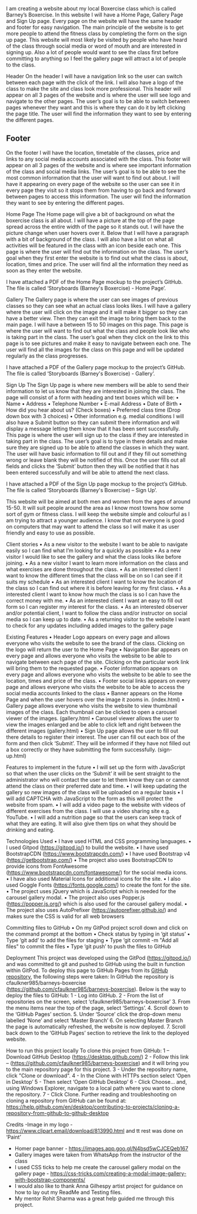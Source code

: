 I am creating a website about my local Boxercise class which is called Barney’s Boxercise. In this website I will have a Home Page, Gallery Page and Sign Up page.  Every page on the website will have the same header and footer for easy navigation. The main principle of the website is to get more people to attend the fitness class by completing the form on the sign up page.
This website will most likely be visited by people who have heard of the class through social media or word of mouth and are interested in signing up. Also a lot of people would want to see the class first before committing to anything so I feel the gallery page will attract a lot of people to the class.

Header
On the header I will have a navigation link so the user can switch between each page with the click of the link. I will also have a logo of the class to make the site and class look more professional.
This header will appear on all 3 pages of the website and is where the user will see logo and navigate to the other pages. The user’s goal is to be able to switch between pages whenever they want and this is where they can do it by left clicking the page title. The user will find the information they want to see by entering the different pages.

## Footer
On the footer I will have the location, timetable of the classes, price and links to any social media accounts associated with the class.
This footer will appear on all 3 pages of the website and is where see important information of the class and social media links. The user’s goal is to be able to see the most common information that the user will want to find out about. I will have it appearing on every page of the website so the user can see it in every page they visit so it stops them from having to go back and forward between pages to access this information. The user will find the information they want to see by entering the different pages.

Home Page
The Home page will give a bit of background on what the boxercise class is all about.  I will have a picture at the top of the page spread across the entire width of the page so it stands out. I will have the picture change when user hovers over it. Below that I will have a paragraph with a bit of background of the class. I will also have a list on what all activities will be featured in the class with an icon beside each one. 
This page is where the user will find out the information on the class. The user’s goal when they first enter the website is to find out what the class is about, location, times and price. The user will find all the information they need as soon as they enter the website.

I have attached a PDF of the Home Page mockup to the project’s GitHub. The file is called ‘Storyboards (Barney's Boxercise) - Home Page’.

Gallery
The Gallery page is where the user can see images of previous classes so they can see what an actual class looks likes. I will have a gallery where the user will click on the image and it will make it bigger so they can have a better view. Then they can exit the image to bring them back to the main page. I will have a between 15 to 50 images on this page.
This page is where the user will want to find out what the class and people look like who is taking part in the class. The user’s goal when they click on the link to this page is to see pictures and make it easy to navigate between each one. The user will find all the images for the class on this page and will be updated regularly as the class progresses.

I have attached a PDF of the Gallery page mockup to the project’s GitHub. The file is called ‘Storyboards (Barney's Boxercise) - Gallery’.

Sign Up
The Sign Up page is where new members will be able to send their information to let us know that they are interested in joining the class. The page will consist of a form with heading and text boxes which will be:
•	Name
•	Address
•	Telephone Number
•	E-mail Address
•	Date of Birth
•	How did you hear about us? (Check boxes)
•	Preferred class time (Drop down box with 3 choices)
•	Other information e.g. medial conditions
I will also have a Submit button so they can submit there information and will display a message letting them know that it has been sent successfully.
This page is where the user will sign up to the class if they are interested in taking part in the class. The user’s goal is to type in there details and make sure they are signed up to be able to attend the classes in which they want. The user will have basic information to fill out and if they fill out something wrong or leave blank they will be notified of this. Once the user fills out all fields and clicks the ‘Submit’ button then they will be notified that it has been entered successfully and will be able to attend the next class.

I have attached a PDF of the Sign Up page mockup to the project’s GitHub. The file is called ‘Storyboards (Barney's Boxercise) – Sign Up’.

This website will be aimed at both men and women from the ages of around 15-50. It will suit people around the area as I know most towns how some sort of gym or fitness class. I will keep the website simple and colourful as I am trying to attract a younger audience. I know that not everyone is good on computers that may want to attend the class so I will make it as user friendly and easy to use as possible.

Client stories
•	As a new visitor to the website I want to be able to navigate easily so I can find what I’m looking for a quickly as possible
•	As a new visitor I would like to see the gallery and what the class looks like before joining.
•	As a new visitor I want to learn more information on the class and what exercises are done throughout the class.
•	As an interested client I want to know the different times that the class will be on so I can see if it suits my schedule
•	As an interested client I want to know the location of the class so I can find out where it is before leaving for my first class.
•	As a interested client I want to know how much the class is so I can have the correct money with me.
•	As an interested client I want an easy to fill out form so I can register my interest for the class.
•	As an interested observer and/or potential client, I want to follow the class and/or instructor on social media so I can keep up to date.
•	As a returning visitor to the website I want to check for any updates including added images to the gallery page

Existing Features
•	Header Logo appears on every page and allows everyone who visits the website to see the brand of the class. Clicking on the logo will return the user to the Home Page
•	Navigation Bar appears on every page and allows everyone who visits the website to be able to navigate between each page of the site. Clicking on the particular work link will bring them to the requested page.
•	Footer information appears on every page and allows everyone who visits the website to be able to see the location, times and price of the class.
•	Footer social links appears on every page and allows everyone who visits the website to be able to access the social media accounts linked to the class
•	Banner appears on the Home Page and when the user hovers over the image it zooms in. (index.html)
•	Gallery page allows everyone who visits the website to view thumbnail images of the class. Each thumbnail can be clicked to open a carousel viewer of the images. (gallery.html
•	Carousel viewer allows the user to view the images enlarged and be able to click left and right between the different images (gallery.html)
•	Sign Up page allows the user to fill out there details to register their interest. The user can fill out each box of the form and then click ‘Submit’. They will be informed if they have not filled out a box correctly or they have submitting the form successfully. (sign-up.html)

Features to implement in the future
•	I will set up the form with JavaScript so that when the user clicks on the ‘Submit’ it will be sent straight to the administrator who will contact the user to let them know they can or cannot attend the class on their preferred date and time.
•	I will keep updating the gallery so new images of the class will be uploaded on a regular basis
•	I will add CAPTCHA with JavaScript to the form as this will protect the website from spam.
•	I will add a video page to the website with videos of different exercises from the class. I will use a video sharing site e.g. YouTube.
•	I will add a nutrition page so that the users can keep track of what they are eating. It will also give them tips on what they should be drinking and eating.

Technologies Used
•	I have used HTML and CSS programming languages.
•	I used Gitpod (https://gitpod.io/) to build the website.
•	I have used BootstrapCDN (https://www.bootstrapcdn.com/)
•	I have used Bootstrap v4 (https://getbootstrap.com/) 
•	The project also uses BootstrapCDN to provide icons from FontAwesome (https://www.bootstrapcdn.com/fontawesome/) for the social media icons.
•	I have also used Material Icons for additional icons for the site.
•	I also used Goggle Fonts (https://fonts.google.com/) to create the font for the site.
•	The project uses jQuery which is JavaScript which is needed for the carousel gallery modal.
•	The project also uses Popper.js (https://popper.js.org/) which is also used for the carousel gallery modal.
•	The project also uses AutoPrefixer (https://autoprefixer.github.io/) and makes sure the CSS is valid for all web browsers

Committing files to GitHub
•	On my GitPod project scroll down and click on the command prompt at the bottom
•	Check status by typing in ‘git status’
•	Type ‘git add’ to add the files for staging
•	Type ‘git commit -m "Add all files" to commit the files
•	Type ‘git push’ to push the files to GitHub

Deployment
This project was developed using the GitPod (https://gitpod.io/) and was committed to git and pushed to GitHub using the built in function within GitPod.
To deploy this page to GitHub Pages from its [GitHub repository](https://github.com/AJGreaves/portrait-artist), the following steps were taken: 
In GitHub the repository is cfaulkner985/barneys-boxercise (https://github.com/cfaulkner985/barneys-boxercise). Below is the way to deploy the files to GitHub:
1 - Log into GitHub. 
2 - From the list of repositories on the screen, select ‘cfaulkner985/barneys-boxercise’
3. From the menu items near the top of the page, select ‘Settings’.
4. Scroll down to the ‘GitHub Pages’ section.
5. Under ‘Source’ click the drop-down menu labelled ‘None’ and select ‘Master Branch’
6. On selecting Master Branch the page is automatically refreshed, the website is now deployed. 
7. Scroll back down to the ‘GitHub Pages’ section to retrieve the link to the deployed website.

How to run this project locally
To clone this project from GitHub:
1 – Download GitHub Desktop (https://desktop.github.com/)
2 - Follow this link – (https://github.com/cfaulkner985/barneys-boxercise) and it will bring you to the main repository page for this project.
3 - Under the repository name, click "Clone or download".
4 - In the Clone with HTTPs section select ‘Open in Desktop’ 
5 - Then select ‘Open GitHub Desktop’
6 - Click Choose... and, using Windows Explorer, navigate to a local path where you want to clone the repository.
7 - Click Clone.
Further reading and troubleshooting on cloning a repository from GitHub can be found at: https://help.github.com/en/desktop/contributing-to-projects/cloning-a-repository-from-github-to-github-desktop

Credits
 -Image in my logo - https://www.clipart.email/download/813990.html and tt rest was done on ‘Paint’
- Homer page banner - https://images.app.goo.gl/N4bsd5wCJCEQeb167
- Gallery images were taken from WhatsApp from the instructor of the class
- I used CSS ticks to help me create the carousel gallery modal on the gallery page - https://css-tricks.com/creating-a-modal-image-gallery-with-bootstrap-components/
- I would also like to thank Anna Gilhespy artist project for guidance on how to lay out my ReadMe and Testing files.
- My mentor Rohit Sharma was a great help guided me through this project.
